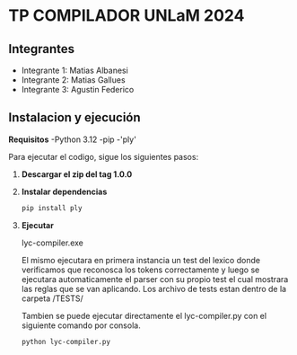 # TP COMPILADOR UNLaM 2024

## Integrantes
- Integrante 1: Matias Albanesi
- Integrante 2: Matias Gallues
- Integrante 3: Agustin Federico

## Instalacion y ejecución

**Requisitos**
   -Python 3.12
   -pip
   -'ply'

Para ejecutar el codigo, sigue los siguientes pasos:

1. **Descargar el zip del tag 1.0.0**

2. **Instalar dependencias**

   ```bash
   pip install ply
   ```

3. **Ejecutar**

   lyc-compiler.exe

   El mismo ejecutara en primera instancia un test del lexico donde verificamos que reconosca los tokens correctamente y luego se ejecutara automaticamente el parser con su propio test el cual mostrara las reglas que se van aplicando. Los archivo de tests estan dentro de la carpeta /TESTS/

   Tambien se puede ejecutar directamente el lyc-compiler.py con el siguiente comando por consola.
   ```bash
   python lyc-compiler.py
   ```
